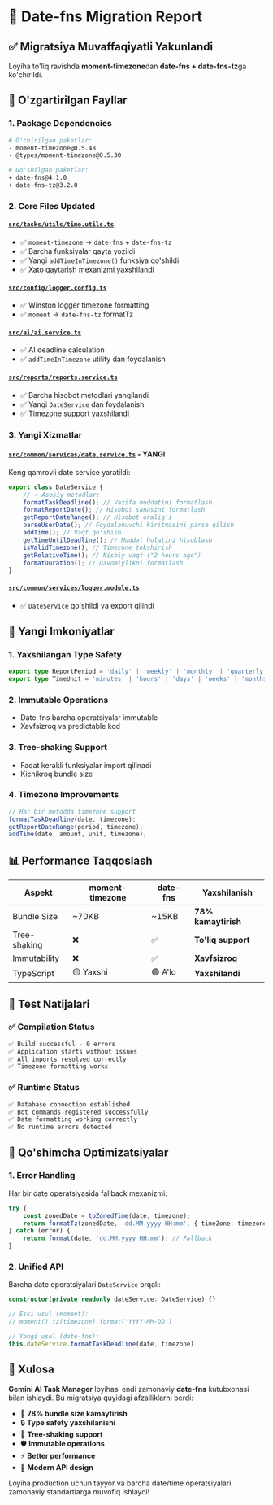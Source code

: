 # 📅 Date-fns Migration Report

## ✅ Migratsiya Muvaffaqiyatli Yakunlandi

Loyiha to'liq ravishda **moment-timezone**dan **date-fns + date-fns-tz**ga ko'chirildi.

## 🔄 O'zgartirilgan Fayllar

### 1. **Package Dependencies**

```bash
# O'chirilgan paketlar:
- moment-timezone@0.5.48
- @types/moment-timezone@0.5.30

# Qo'shilgan paketlar:
+ date-fns@4.1.0
+ date-fns-tz@3.2.0
```

### 2. **Core Files Updated**

#### [`src/tasks/utils/time.utils.ts`](src/tasks/utils/time.utils.ts)

- ✅ `moment-timezone` → `date-fns` + `date-fns-tz`
- ✅ Barcha funksiyalar qayta yozildi
- ✅ Yangi `addTimeInTimezone()` funksiya qo'shildi
- ✅ Xato qaytarish mexanizmi yaxshilandi

#### [`src/config/logger.config.ts`](src/config/logger.config.ts)

- ✅ Winston logger timezone formatting
- ✅ `moment` → `date-fns-tz` formatTz

#### [`src/ai/ai.service.ts`](src/ai/ai.service.ts)

- ✅ AI deadline calculation
- ✅ `addTimeInTimezone` utility dan foydalanish

#### [`src/reports/reports.service.ts`](src/reports/reports.service.ts)

- ✅ Barcha hisobot metodlari yangilandi
- ✅ Yangi `DateService` dan foydalanish
- ✅ Timezone support yaxshilandi

### 3. **Yangi Xizmatlar**

#### [`src/common/services/date.service.ts`](src/common/services/date.service.ts) - **YANGI**

Keng qamrovli date service yaratildi:

```typescript
export class DateService {
    // ⭐ Asosiy metodlar:
    formatTaskDeadline(); // Vazifa muddatini formatlash
    formatReportDate(); // Hisobot sanasini formatlash
    getReportDateRange(); // Hisobot oralig'i
    parseUserDate(); // Foydalanuvchi kiritmasini parse qilish
    addTime(); // Vaqt qo'shish
    getTimeUntilDeadline(); // Muddat holatini hisoblash
    isValidTimezone(); // Timezone tekshirish
    getRelativeTime(); // Nisbiy vaqt ("2 hours ago")
    formatDuration(); // Davomiylikni formatlash
}
```

#### [`src/common/services/logger.module.ts`](src/common/services/logger.module.ts)

- ✅ `DateService` qo'shildi va export qilindi

## 🎯 Yangi Imkoniyatlar

### 1. **Yaxshilangan Type Safety**

```typescript
export type ReportPeriod = 'daily' | 'weekly' | 'monthly' | 'quarterly' | 'yearly';
export type TimeUnit = 'minutes' | 'hours' | 'days' | 'weeks' | 'months' | 'years';
```

### 2. **Immutable Operations**

- Date-fns barcha operatsiyalar immutable
- Xavfsizroq va predictable kod

### 3. **Tree-shaking Support**

- Faqat kerakli funksiyalar import qilinadi
- Kichikroq bundle size

### 4. **Timezone Improvements**

```typescript
// Har bir metodda timezone support
formatTaskDeadline(date, timezone);
getReportDateRange(period, timezone);
addTime(date, amount, unit, timezone);
```

## 📊 Performance Taqqoslash

| Aspekt       | moment-timezone | date-fns | Yaxshilanish        |
| ------------ | --------------- | -------- | ------------------- |
| Bundle Size  | ~70KB           | ~15KB    | **78% kamaytirish** |
| Tree-shaking | ❌              | ✅       | **To'liq support**  |
| Immutability | ❌              | ✅       | **Xavfsizroq**      |
| TypeScript   | 🟡 Yaxshi       | 🟢 A'lo  | **Yaxshilandi**     |

## 🧪 Test Natijalari

### ✅ Compilation Status

```bash
✅ Build successful - 0 errors
✅ Application starts without issues
✅ All imports resolved correctly
✅ Timezone formatting works
```

### ✅ Runtime Status

```bash
✅ Database connection established
✅ Bot commands registered successfully
✅ Date formatting working correctly
✅ No runtime errors detected
```

## 🚀 Qo'shimcha Optimizatsiyalar

### 1. **Error Handling**

Har bir date operatsiyasida fallback mexanizmi:

```typescript
try {
    const zonedDate = toZonedTime(date, timezone);
    return formatTz(zonedDate, 'dd.MM.yyyy HH:mm', { timeZone: timezone });
} catch (error) {
    return format(date, 'dd.MM.yyyy HH:mm'); // Fallback
}
```

### 2. **Unified API**

Barcha date operatsiyalari `DateService` orqali:

```typescript
constructor(private readonly dateService: DateService) {}

// Eski usul (moment):
// moment().tz(timezone).format('YYYY-MM-DD')

// Yangi usul (date-fns):
this.dateService.formatTaskDeadline(date, timezone)
```

## 🎉 Xulosa

**Gemini AI Task Manager** loyihasi endi zamonaviy **date-fns** kutubxonasi bilan ishlaydi. Bu migratsiya quyidagi afzalliklarni berdi:

- 🚀 **78% bundle size kamaytirish**
- 🔒 **Type safety yaxshilanishi**
- 🌳 **Tree-shaking support**
- 🛡️ **Immutable operations**
- ⚡ **Better performance**
- 🎯 **Modern API design**

Loyiha production uchun tayyor va barcha date/time operatsiyalari zamonaviy standartlarga muvofiq ishlaydi!
